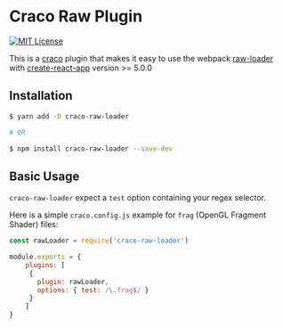 # Craco Raw Plugin

[![MIT License](https://img.shields.io/badge/license-MIT-blue.svg)](LICENSE)

This is a [craco](https://github.com/dilanx/craco) plugin that makes it easy to use the webpack [raw-loader](https://github.com/webpack-contrib/raw-loader) with [create-react-app](https://facebook.github.io/create-react-app/) version >= 5.0.0

## Installation

```bash
$ yarn add -D craco-raw-loader

# OR

$ npm install craco-raw-loader --save-dev
```

## Basic Usage

`craco-raw-loader` expect a `test` option containing your regex selector.

Here is a simple `craco.config.js` example for `frag` (OpenGL Fragment Shader) files:

```js
const rawLoader = require('craco-raw-loader')

module.exports = {
    plugins: [
     { 
       plugin: rawLoader,
       options: { test: /\.frag$/ }
     }
    ]
}
```

